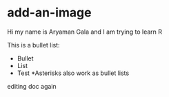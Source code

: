 # add-an-image

Hi my name is Aryaman Gala and I am trying to learn R 

This is a bullet list:

- Bullet
- List
- Test 
*Asterisks also work as bullet lists 

editing doc again 